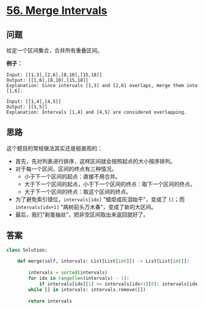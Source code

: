# [56. Merge Intervals](https://leetcode.com/problems/merge-intervals/)

## 问题

给定一个区间集合，合并所有重叠区间。

**例子：**

```
Input: [[1,3],[2,6],[8,10],[15,18]]
Output: [[1,6],[8,10],[15,18]]
Explanation: Since intervals [1,3] and [2,6] overlaps, merge them into [1,6].

Input: [[1,4],[4,5]]
Output: [[1,5]]
Explanation: Intervals [1,4] and [4,5] are considered overlapping.
```

## 思路

这个题目的常规做法其实还是挺直观的：

- 首先，先对列表进行排序，这样区间就会按照起点的大小按序排列。
- 对于每一个区间，区间的终点有三种情况。
  - 小于下一个区间的起点：直接不用合并。
  - 大于下一个区间的起点，小于下一个区间的终点：取下一个区间的终点。
  - 大于下一个区间的终点：取这个区间的终点。
- 为了避免索引错位，`intervals[idx]` "蜡炬成灰泪始干"，变成了 `[]`；而 `intervals[idx+1]` "病树前头万木春"，变成了新的大区间。
- 最后，我们"剥茧抽丝"，把非空区间取出来返回就好了。

## 答案

```python
class Solution:
    
    def merge(self, intervals: List[List[int]]) -> List[List[int]]:
        
        intervals = sorted(intervals)
        for idx in range(len(intervals) - 1):
            if intervals[idx][1] >= intervals[idx+1][0]: intervals[idx], intervals[idx+1] = [], [intervals[idx][0], max(intervals[idx+1][1], intervals[idx][1])]
        while [] in intervals: intervals.remove([])
            
        return intervals
```